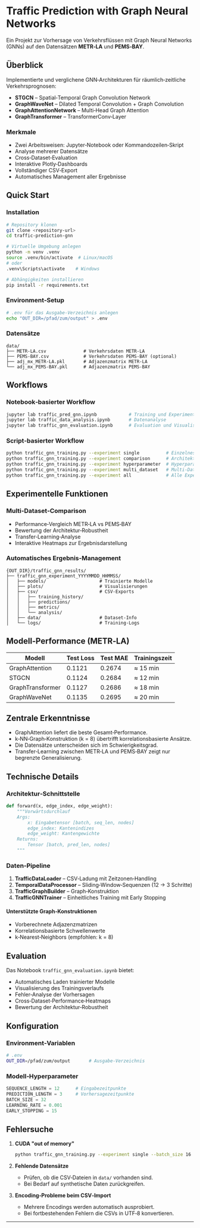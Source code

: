 # Traffic Prediction with Graph Neural Networks

Ein Projekt zur Vorhersage von Verkehrsflüssen mit Graph Neural Networks (GNNs) auf den Datensätzen **METR‑LA** und **PEMS‑BAY**.

## Überblick

Implementierte und verglichene GNN‑Architekturen für räumlich‑zeitliche Verkehrsprognosen:

* **STGCN** – Spatial‑Temporal Graph Convolution Network
* **GraphWaveNet** – Dilated Temporal Convolution + Graph Convolution
* **GraphAttentionNetwork** – Multi‑Head Graph Attention
* **GraphTransformer** – TransformerConv‑Layer

### Merkmale

* Zwei Arbeitsweisen: Jupyter‑Notebook oder Kommandozeilen‑Skript
* Analyse mehrerer Datensätze
* Cross‑Dataset‑Evaluation
* Interaktive Plotly‑Dashboards
* Vollständiger CSV‑Export
* Automatisches Management aller Ergebnisse

## Quick Start

### Installation

```bash
# Repository klonen
git clone <repository-url>
cd traffic-prediction-gnn

# Virtuelle Umgebung anlegen
python -m venv .venv
source .venv/bin/activate  # Linux/macOS
# oder
.venv\Scripts\activate    # Windows

# Abhängigkeiten installieren
pip install -r requirements.txt
```

### Environment‑Setup

```bash
# .env für das Ausgabe‑Verzeichnis anlegen
echo "OUT_DIR=/pfad/zum/output" > .env
```

### Datensätze

```
data/
├── METR-LA.csv              # Verkehrsdaten METR‑LA
├── PEMS-BAY.csv             # Verkehrsdaten PEMS‑BAY (optional)
├── adj_mx_METR-LA.pkl       # Adjazenzmatrix METR‑LA
└── adj_mx_PEMS-BAY.pkl      # Adjazenzmatrix PEMS‑BAY
```

## Workflows

### Notebook‑basierter Workflow

```bash
jupyter lab traffic_pred_gnn.ipynb            # Training und Experimente
jupyter lab traffic_data_analysis.ipynb       # Datenanalyse
jupyter lab traffic_gnn_evaluation.ipynb      # Evaluation und Visualisierung
```

### Script‑basierter Workflow

```bash
python traffic_gnn_training.py --experiment single          # Einzelnes Modell
python traffic_gnn_training.py --experiment comparison      # Architekturvergleich
python traffic_gnn_training.py --experiment hyperparameter  # Hyperparameter‑Tuning
python traffic_gnn_training.py --experiment multi_dataset   # Multi‑Datensatz‑Analyse
python traffic_gnn_training.py --experiment all             # Alle Experimente
```

## Experimentelle Funktionen

### Multi‑Dataset‑Comparison

* Performance‑Vergleich METR‑LA vs PEMS‑BAY
* Bewertung der Architektur‑Robustheit
* Transfer‑Learning‑Analyse
* Interaktive Heatmaps zur Ergebnisdarstellung

### Automatisches Ergebnis‑Management

```
{OUT_DIR}/traffic_gnn_results/
├── traffic_gnn_experiment_YYYYMMDD_HHMMSS/
│   ├── models/                    # Trainierte Modelle
│   ├── plots/                     # Visualisierungen
│   ├── csv/                       # CSV‑Exports
│   │   ├── training_history/
│   │   ├── predictions/
│   │   ├── metrics/
│   │   └── analysis/
│   ├── data/                      # Dataset‑Info
│   └── logs/                      # Training‑Logs
```

## Modell‑Performance (METR‑LA)

| Modell           | Test Loss | Test MAE | Trainingszeit |
| ---------------- | --------- | -------- | ------------- |
| GraphAttention   | 0.1121    | 0.2674   | ≈ 15 min      |
| STGCN            | 0.1124    | 0.2684   | ≈ 12 min      |
| GraphTransformer | 0.1127    | 0.2686   | ≈ 18 min      |
| GraphWaveNet     | 0.1135    | 0.2695   | ≈ 20 min      |

## Zentrale Erkenntnisse

* GraphAttention liefert die beste Gesamt‑Performance.
* k‑NN‑Graph‑Konstruktion (k = 8) übertrifft korrelationsbasierte Ansätze.
* Die Datensätze unterscheiden sich im Schwierigkeitsgrad.
* Transfer‑Learning zwischen METR‑LA und PEMS‑BAY zeigt nur begrenzte Generalisierung.

## Technische Details

### Architektur‑Schnittstelle

```python
def forward(x, edge_index, edge_weight):
    """Vorwärtsdurchlauf
    Args:
        x: Eingabetensor [batch, seq_len, nodes]
        edge_index: Kantenindizes
        edge_weight: Kantengewichte
    Returns:
        Tensor [batch, pred_len, nodes]
    """
```

### Daten‑Pipeline

1. **TrafficDataLoader** – CSV‑Ladung mit Zeitzonen‑Handling
2. **TemporalDataProcessor** – Sliding‑Window‑Sequenzen (12 → 3 Schritte)
3. **TrafficGraphBuilder** – Graph‑Konstruktion
4. **TrafficGNNTrainer** – Einheitliches Training mit Early Stopping

#### Unterstützte Graph‑Konstruktionen

* Vorberechnete Adjazenzmatrizen
* Korrelationsbasierte Schwellenwerte
* k‑Nearest‑Neighbors (empfohlen: k = 8)

## Evaluation

Das Notebook `traffic_gnn_evaluation.ipynb` bietet:

* Automatisches Laden trainierter Modelle
* Visualisierung des Trainingsverlaufs
* Fehler‑Analyse der Vorhersagen
* Cross‑Dataset‑Performance‑Heatmaps
* Bewertung der Architektur‑Robustheit

## Konfiguration

### Environment‑Variablen

```bash
# .env
OUT_DIR=/pfad/zum/output       # Ausgabe‑Verzeichnis
```

### Modell‑Hyperparameter

```python
SEQUENCE_LENGTH = 12      # Eingabezeitpunkte
PREDICTION_LENGTH = 3     # Vorhersagezeitpunkte
BATCH_SIZE = 32
LEARNING_RATE = 0.001
EARLY_STOPPING = 15
```

## Fehlersuche

1. **CUDA "out of memory"**

   ```bash
   python traffic_gnn_training.py --experiment single --batch_size 16
   ```
2. **Fehlende Datensätze**

   * Prüfen, ob die CSV‑Dateien in `data/` vorhanden sind.
   * Bei Bedarf auf synthetische Daten zurückgreifen.
3. **Encoding‑Probleme beim CSV‑Import**

   * Mehrere Encodings werden automatisch ausprobiert.
   * Bei fortbestehenden Fehlern die CSVs in UTF‑8 konvertieren.

---
